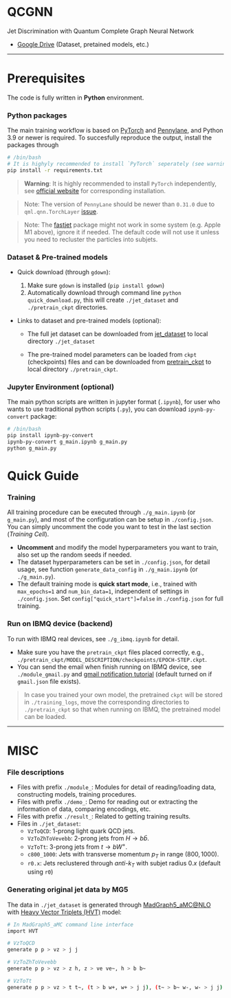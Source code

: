 # QCGNN

Jet Discrimination with Quantum Complete Graph Neural Network
- [Google Drive](https://drive.google.com/drive/folders/1cY__Pj9Rf2n7a8ErMRzOcIppd40MWIEC?usp=share_link) (Dataset, pretained models, etc.)

---

# Prerequisites
The code is fully written in **Python** environment.

### Python packages
The main training workflow is based on [PyTorch](https://pytorch.org) and [Pennylane](https://pennylane.ai), and Python 3.9 or newer is required. To succesfully reproduce the output, install the packages through
```bash
# /bin/bash
# It is highyly recommended to install `PyTorch` seperately (see warning below).
pip install -r requirements.txt
```

> **Warning**: It is highly recommended to install `PyTorch` independently, see [official website](https://pytorch.org) for corresponding installation.

> Note: The version of `PennyLane` should be newer than `0.31.0` due to `qml.qnn.TorchLayer` [issue](https://discuss.pennylane.ai/t/inputs-dimension-mix-with-batch-dimension-in-qml-qnn-torchlayer/3824/8).

> Note: The [fastjet](https://fastjet.readthedocs.io/en/latest/) package might not work in some system (e.g. Apple M1 above), ignore it if needed. The default code will not use it unless you need to recluster the particles into subjets.

### Dataset & Pre-trained models

- Quick download (through `gdown`):
  1. Make sure `gdown` is installed (```pip install gdown```)
  2. Automatically download through command line ```python quick_download.py```, this will create `./jet_dataset` and `./pretrain_ckpt` directories.

- Links to dataset and pre-trained models (optional):
  - The full jet dataset can be downloaded from [jet_dataset](https://drive.google.com/drive/folders/1i0wG-YqQr4hbMl4SNnhKbOK0UB_aHWGw?usp=share_link) to local directory `./jet_dataset`

  - The pre-trained model parameters can be loaded from `ckpt` (checkpoints) files and can be downloaded from [pretrain_ckpt](https://drive.google.com/file/d/1DcC2WetceAOkTg5HGoUdzUrBkFtMlYKk/view?usp=share_link) to local directory `./pretrain_ckpt`.

### Jupyter Environment (optional)
The main python scripts are written in jupyter format (`.ipynb`), for user who wants to use traditional python scripts (`.py`), you can download `ipynb-py-convert` package:
```bash
# /bin/bash
pip install ipynb-py-convert
ipynb-py-convert g_main.ipynb g_main.py
python g_main.py
```

# Quick Guide
### Training
All training procedure can be executed through `./g_main.ipynb` (or `g_main.py`), and most of the configuration can be setup in `./config.json`. You can simply uncomment the code you want to test in the last section (*Training Cell*).

- **Uncomment** and modify the model hyperparameters you want to train, also set up the random seeds if needed.
- The dataset hyperparameters can be set in `./config.json`, for detail usage, see function `generate_data_config` in `./g_main.ipynb` (or `./g_main.py`).
- The default training mode is **quick start mode**, i.e., trained with `max_epochs=1` and `num_bin_data=1`, independent of settings in `./config.json`. Set `config["quick_start"]=false` in `./config.json` for full training.

### Run on IBMQ device (backend)
To run with IBMQ real devices, see `./g_ibmq.ipynb` for detail.
- Make sure you have the `pretrain_ckpt` files placed correctly, e.g., `./pretrain_ckpt/MODEL_DESCRIPTION/checkpoints/EPOCH-STEP.ckpt`.
- You can send the email when finish running on IBMQ device, see `./module_gmail.py` and [gmail notification tutorial](https://www.youtube.com/watch?v=g_j6ILT-X0k) (default turned on if `gmail.json` file exists).

> In case you trained your own model, the pretrained `ckpt` will be stored in `./training_logs`, move the corresponding directories to `./pretrain_ckpt` so that when running on IBMQ, the pretrained model can be loaded.

---

# MISC

### File descriptions
- Files with prefix `./module_`: Modules for detail of reading/loading data, constructing models, training procedures.
- Files with prefix `./demo_`: Demo for reading out or extracting the information of data, comparing encodings, etc.
- Files with prefix `./result_`: Related to getting training results.
- Files in `./jet_dataset`:
  - `VzToQCD`: 1-prong light quark QCD jets.
  - `VzToZhToVevebb`: 2-prong jets from $H\rightarrow b\bar{b}$.
  - `VzToTt`: 3-prong jets from $t\rightarrow bW^+$.
  - `c800_1000`: Jets with transverse momentum $p_T$ in range $(800,1000)$.
  - `r0.x`: Jets reclustered through *anti-$k_T$* with subjet radius $0.x$ (default using `r0`)

### Generating original jet data by MG5
The data in `./jet_dataset` is generated through [MadGraph5_aMC@NLO](https://launchpad.net/mg5amcnlo) with [Heavy Vector Triplets (HVT)](https://hepmdb.soton.ac.uk/index.php?mod=user&act=showmodel&id=0214.0151) model:
```bash
# In MadGraph5_aMC command line interface
import HVT

# VzToQCD
generate p p > vz > j j

# VzToZhToVevebb
generate p p > vz > z h, z > ve ve~, h > b b~

# VzToTt
generate p p > vz > t t~, (t > b w+, w+ > j j), (t~ > b~ w-, w- > j j)
```